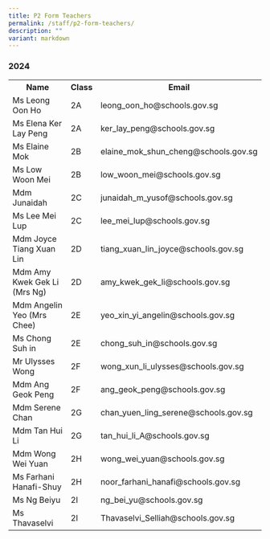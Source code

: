 ```yaml
---
title: P2 Form Teachers
permalink: /staff/p2-form-teachers/
description: ""
variant: markdown
---
```

### **2024**
<table>
    <tbody><tr style="width:100%">
        <th style="width:40%">Name</th>
        <th style="width:10%">Class</th>
        <th style="width:50%">Email</th>
    </tr>
    <tr>
        <td>Ms Leong Oon Ho</td>
        <td>2A</td>
        <td>leong_oon_ho@schools.gov.sg</td>
    </tr>
  <tr>
        <td>Ms Elena Ker Lay Peng</td>
        <td>2A</td>
        <td>ker_lay_peng@schools.gov.sg</td>
    </tr>
<tr>
        <td>Ms Elaine Mok</td>
        <td>2B</td>
        <td>elaine_mok_shun_cheng@schools.gov.sg</td>
    </tr>
<tr>
        <td>Ms Low Woon Mei</td>
        <td>2B</td>
        <td>low_woon_mei@schools.gov.sg</td>
    </tr>
 <tr>
        <td>Mdm Junaidah</td>
        <td>2C</td>
        <td>junaidah_m_yusof@schools.gov.sg</td>
    </tr>
    <tr>
        <td>Ms Lee Mei Lup</td>
        <td>2C</td>
        <td>lee_mei_lup@schools.gov.sg</td>
    </tr>
<tr>
        <td>Mdm Joyce Tiang Xuan Lin</td>
        <td>2D</td>
        <td>tiang_xuan_lin_joyce@schools.gov.sg</td>
    </tr>
    <tr>
        <td>Mdm Amy Kwek Gek Li (Mrs Ng)</td>
        <td>2D</td>
        <td>amy_kwek_gek_li@schools.gov.sg</td>
    </tr>
<tr>
        <td>Mdm Angelin Yeo (Mrs Chee)</td>
        <td>2E</td>
        <td>yeo_xin_yi_angelin@schools.gov.sg</td>
    </tr>
    <tr>
        <td>Ms Chong Suh in</td>
        <td>2E</td>
        <td>chong_suh_in@schools.gov.sg</td>
    </tr>
    <tr>
        <td>Mr Ulysses Wong</td>
        <td>2F</td>
        <td>wong_xun_li_ulysses@schools.gov.sg</td>
    </tr>
    <tr>
        <td>Mdm Ang Geok Peng</td>
        <td>2F</td>
        <td>ang_geok_peng@schools.gov.sg</td>
    </tr>
    <tr>
        <td>Mdm Serene Chan</td>
        <td>2G</td>
        <td>chan_yuen_ling_serene@schools.gov.sg</td>
    </tr>
    <tr>
        <td>Mdm Tan Hui Li</td>
        <td>2G</td>
        <td>tan_hui_li_A@schools.gov.sg</td>
    </tr>
    <tr>
        <td>Mdm Wong Wei Yuan</td>
        <td>2H</td>
        <td>wong_wei_yuan@schools.gov.sg</td>
    </tr>
    <tr>
        <td>Ms Farhani Hanafi-Shuy</td>
        <td>2H</td>
        <td>noor_farhani_hanafi@schools.gov.sg</td>
	</tr>
  <tr>
        <td>Ms Ng Beiyu</td>
        <td>2I</td>
        <td>ng_bei_yu@schools.gov.sg</td>
    </tr>
<tr>
        <td>Ms Thavaselvi</td>
        <td>2I</td>
        <td>Thavaselvi_Selliah@schools.gov.sg</td>
    </tr>
</tbody></table>